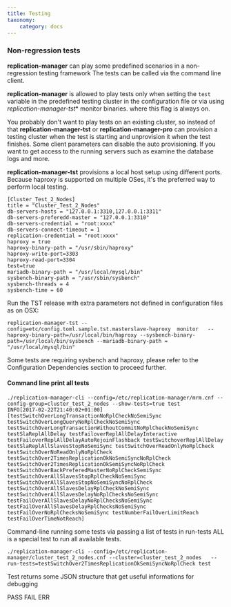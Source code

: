 ```yaml
---
title: Testing
taxonomy:
    category: docs
---
```


### Non-regression tests

**replication-manager** can play some predefined scenarios in a non-regression testing framework
The tests can be called via the command line client.

**replication-manager** is allowed to play tests only when setting the `test` variable in the predefined testing cluster in the configuration file or via using *replication-manager-tst** monitor binaries.
where this flag is always on.

You probably don't want to play tests on an existing cluster, so instead of that **replication-manager-tst** or **replication-manager-pro** can provision a testing cluster when the test is starting and unprovision it when the test finishes. Some client parameters can disable the auto provisioning.
If you want to get access to the running servers such as examine the database logs and more.

**replication-manager-tst** provisions a local host setup using different ports.
Because haproxy is supported on multiple OSes, it's the preferred way to perform local testing.   

```  
[Cluster_Test_2_Nodes]
title = "Cluster_Test_2_Nodes"
db-servers-hosts = "127.0.0.1:3310,127.0.0.1:3311"
db-servers-preferedd-master = "127.0.0.1:3310"
db-servers-credential = "root:xxxx"
db-servers-connect-timeout = 1
replication-credential = "root:xxxx"
haproxy = true
haproxy-binary-path = "/usr/sbin/haproxy"
haproxy-write-port=3303
haproxy-read-port=3304
test=true
mariadb-binary-path = "/usr/local/mysql/bin"
sysbench-binary-path = "/usr/sbin/sysbench"
sysbench-threads = 4
sysbench-time = 60
```  

Run the TST release with extra parameters not defined in configuration files as on OSX:

```
replication-manager-tst --config=etc/config.toml.sample.tst.masterslave-haproxy  monitor   --haproxy-binary-path=/usr/local/bin/haproxy --sysbench-binary-path=/usr/local/bin/sysbench --mariadb-binary-path = "/usr/local/mysql/bin"
```  


Some tests are requiring sysbench and haproxy, please refer to the Configuration Dependencies section to proceed further.

#### Command line print all tests

```
./replication-manager-cli --config=/etc/replication-manager/mrm.cnf --config-group=cluster_test_2_nodes --show-tests=true test
INFO[2017-02-22T21:40:02+01:00] [testSwitchOverLongTransactionNoRplCheckNoSemiSync testSwitchOverLongQueryNoRplCheckNoSemiSync testSwitchOverLongTransactionWithoutCommitNoRplCheckNoSemiSync testSlaReplAllDelay testFailoverReplAllDelayInteractive testFailoverReplAllDelayAutoRejoinFlashback testSwitchoverReplAllDelay testSlaReplAllSlavesStopNoSemiSync testSwitchOverReadOnlyNoRplCheck testSwitchOverNoReadOnlyNoRplCheck testSwitchOver2TimesReplicationOkNoSemiSyncNoRplCheck testSwitchOver2TimesReplicationOkSemiSyncNoRplCheck testSwitchOverBackPreferedMasterNoRplCheckSemiSync testSwitchOverAllSlavesStopRplCheckNoSemiSync testSwitchOverAllSlavesStopNoSemiSyncNoRplCheck testSwitchOverAllSlavesDelayRplCheckNoSemiSync testSwitchOverAllSlavesDelayNoRplChecksNoSemiSync testFailOverAllSlavesDelayNoRplChecksNoSemiSync testFailOverAllSlavesDelayRplChecksNoSemiSync testFailOverNoRplChecksNoSemiSync testNumberFailOverLimitReach testFailOverTimeNotReach]
```
Command-line running some tests via passing a list of tests in run-tests
ALL is a special test to run all available tests.
```
./replication-manager-cli --config=/etc/replication-manager/cluster_test_2_nodes.cnf --cluster=cluster_test_2_nodes   --run-tests=testSwitchOver2TimesReplicationOkSemiSyncNoRplCheck test  

```

Test returns some JSON structure that get useful informations for debugging

PASS
FAIL
ERR
